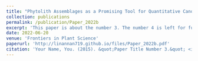 ```yaml
---
title: "Phytolith Assemblages as a Promising Tool for Quantitative Canopy Coverage Reconstruction in Subtropical Forests, China"
collection: publications
permalink: /publication/Paper_2022b
excerpt: 'This paper is about the number 3. The number 4 is left for future work.'
date: 2022-06-20
venue: 'Frontiers in Plant Science'
paperurl: 'http://linannan719.github.io/files/Paper_2022b.pdf'
citation: 'Your Name, You. (2015). &quot;Paper Title Number 3.&quot; <i>Journal 1</i>. 1(3).'
---
```

